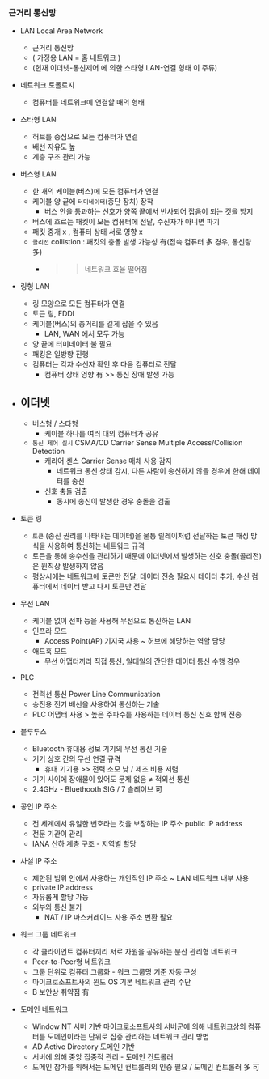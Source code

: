 ### 근거리 통신망

- LAN    Local Area Network
    - 근거리 통신망
    - ( 가정용 LAN = 홈 네트워크 )
    - (현재 이더넷-통신제어 에 의한 스타형 LAN-연결 형태 이 주류)
    
- 네트워크 토폴로지
    - 컴퓨터를 네트워크에 연결할 때의 형태
    
- 스타형 LAN
    - 허브를 중심으로 모든 컴퓨터가 연결
    - 배선 자유도 높
    - 계층 구조 관리 가능
    
- 버스형 LAN
    - 한 개의 케이블(버스)에 모든 컴퓨터가 연결
    - 케이블 양 끝에 `터미네이터`(종단 장치) 장착
        - 버스 안을  통과하는 신호가 양쪽 끝에서 반사되어 잡음이 되는 것을 방지
    - 버스에 흐르는 패킷이 모든 컴퓨터에 전달, 수신자가 아니면 파기
    - 패킷 중개 x , 컴퓨터 상태 서로 영향 x
    - `콜리전` collistion : 패킷의 충돌 발생 가능성 有(접속 컴퓨터 多 경우, 통신량 多)
        - >> 네트워크 효율 떨어짐
    
- 링형 LAN
    - 링 모양으로 모든 컴퓨터가 연결
    - 토근 링, FDDI
    - 케이블(버스)의 총거리를 길게 잡을 수 있음
        - LAN, WAN 에서 모두 가능
    - 양 끝에 터미네이터 불 필요
    - 패킹은 일방향 진행
    - 컴퓨터는 각자 수신자 확인 후 다음 컴퓨터로 전달
        - 컴퓨터 상태 영향 有 >> 통신 장애 발생 가능
        
- 이더넷
    - 
    - 버스형 / 스타형
        - 케이블 하나를 여러 대의 컴퓨터가 공유
    - `통신 제어 실시` CSMA/CD  Carrier Sense Multiple Access/Collision Detection
        - 캐리어 센스 Carrier Sense 매체 사용 감지
            - 네트워크 통신 상태 감시, 다른 사람이 송신하지 않을 경우에 한해 데이터를 송신
        - 신호 충돌 검출
            - 동시에 송신이 발생한 경우 충돌을 검출
            
- 토큰 링
    - `토큰` (송신 권리를 나타내는 데이터)을 물통 릴레이처럼 전달하는 토큰 패싱 방식을 사용하여 통신하는 네트워크 규격
    - 토큰을 통해 송수신을 관리하기 때문에 이더넷에서 발생하는 신호 충돌(콜리전)은 원칙상 발생하지 않음
    - 평상시에는 네트워크에 토큰만 전달, 데이터 전송 필요시 데이터 추가, 수신 컴퓨터에서 데이터 받고 다시 토큰만 전달
    
- 무선 LAN
    - 케이블 없이 전파 등을 사용해 무선으로 통신하는 LAN
    - 인프라 모드
        - Access Point(AP) 기지국 사용 ~ 허브에 해당하는 역할 담당
    - 애드훅 모드
        - 무선 어댑터끼리 직접 통신, 일대일의 간단한 데이터 통신 수행 경우
        
- PLC
    - 전력선 통신 Power Line Communication
    - 송전용 전기 배선을 사용하여 통신하는 기술
    - PLC 어댑터 사용 > 높은 주파수를 사용하는 데이터 통신 신호 함께 전송
    
- 블루투스
    - Bluetooth 휴대용 정보 기기의 무선 통신 기술
    - 기기 상호 간의 무선 연결 규격
        - 휴대 기기용 >> 전력 소모 낮 / 제조 비용 저렴
    - 기기 사이에 장애물이 있어도 문제 없음 ≠ 적외선 통신
    - 2.4GHz - Bluethooth SIG / 7 슬레이브 可
    
- 공인 IP 주소
    - 전 세계에서 유일한 번호라는 것을 보장하는 IP 주소 public IP address
    - 전문 기관이 관리
    - IANA 산하 계층 구조 - 지역별 할당
    
- 사설 IP 주소
    - 제한된 범위 안에서 사용하는 개인적인 IP 주소 ~  LAN 네트워크 내부 사용
    - private IP address
    - 자유롭게 할당 가능
    - 외부와 통신 불가
        - NAT / IP 마스커레이드 사용 주소 변환 필요
        
- 워크 그룹 네트워크
    - 각 클라이언트 컴퓨터끼리 서로 자원을 공유하는 분산 관리형 네트워크
    - Peer-to-Peer형 네트워크
    - 그룹 단위로 컴퓨터 그룹화 - 워크 그룹명 기준 자동 구성
    - 마이크로소프트사의 윈도 OS 기본 네트워크 관리 수단
    - B 보안상 취약점 有
    
- 도메인 네트워크
    - Window NT 서버 기반 마이크로소프트사의 서버군에 의해 네트워크상의 컴퓨터를 도메인이라는 단위로 집중 관리하는 네트워크 관리 방법
    - AD Active Directory 도메인 기반
    - 서버에 의해 중앙 집중적 관리 - 도메인 컨트롤러
    - 도메인 참가를 위해서는 도메인 컨트롤러의 인증 필요 / 도메인 컨트롤러 多 可